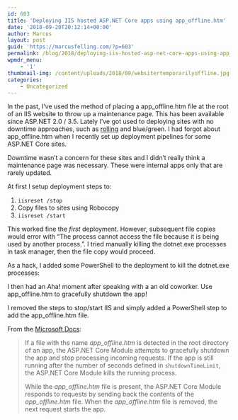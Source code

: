 ```yaml
---
id: 603
title: 'Deploying IIS hosted ASP.NET Core apps using app_offline.htm'
date: '2018-09-20T20:12:14+00:00'
author: Marcus
layout: post
guid: 'https://marcusfelling.com/?p=603'
permalink: /blog/2018/deploying-iis-hosted-asp-net-core-apps-using-app_offline-htm/
wpmdr_menu:
    - '1'
thumbnail-img: /content/uploads/2018/09/websitertemporarilyoffline.jpg
categories:
    - Uncategorized
---
```



In the past, I’ve used the method of placing a app\_offline.htm file at the root of an IIS website to throw up a maintenance page. This has been available since ASP.NET 2.0 / 3.5. Lately I’ve got used to deploying sites with no downtime approaches, such as [rolling](https://marcusfelling.com/blog/2017/rolling-deployments-aws-using-octopus-deploy-auto-scaling-groups/) and blue/green. I had forgot about app\_offline.htm when I recently set up deployment pipelines for some ASP.NET Core sites.

Downtime wasn’t a concern for these sites and I didn’t really think a maintenance page was necessary. These were internal apps only that are rarely updated.

At first I setup deployment steps to:

1. `iisreset /stop`
2. Copy files to sites using Robocopy
3. `iisreset /start`

This worked fine the *first* deployment. However, subsequent file copies would error with “The process cannot access the file because it is being used by another process.”. I tried manually killing the dotnet.exe processes in task manager, then the file copy would proceed.

As a hack, I added some PowerShell to the deployment to kill the dotnet.exe processes:  
<script src="https://gist.github.com/MarcusFelling/ef56317fb78dfa725428eacd6d9163e1.js"></script>

I then had an Aha! moment after speaking with a an old coworker. Use app\_offline.htm to gracefully shutdown the app!

I removed the steps to stop/start IIS and simply added a PowerShell step to add the app\_offline.htm file.

From the [Microsoft Docs](https://docs.microsoft.com/en-us/aspnet/core/host-and-deploy/aspnet-core-module?view=aspnetcore-2.1#app_offlinehtm):

> If a file with the name *app\_offline.htm* is detected in the root directory of an app, the ASP.NET Core Module attempts to gracefully shutdown the app and stop processing incoming requests. If the app is still running after the number of seconds defined in `shutdownTimeLimit`, the ASP.NET Core Module kills the running process.
> 
> While the *app\_offline.htm* file is present, the ASP.NET Core Module responds to requests by sending back the contents of the *app\_offline.htm* file. When the *app\_offline.htm* file is removed, the next request starts the app.